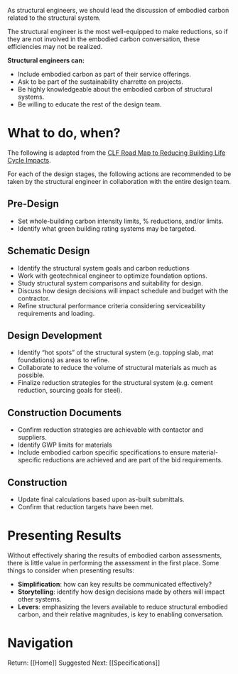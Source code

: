 
As structural engineers, we should lead the discussion of embodied carbon related to the structural system.

The structural engineer is the most well-equipped to make reductions, so if they are not involved in the embodied carbon conversation, these efficiencies may not be realized.

**Structural engineers can:**
- Include embodied carbon as part of their service offerings.
- Ask to be part of the sustainability charrette on projects.
- Be highly knowledgeable about the embodied carbon of structural systems.
- Be willing to educate the rest of the design team.

# What to do, when?
The following is adapted from the [CLF Road Map to Reducing Building Life Cycle Impacts](https://carbonleadershipforum.org/lca-practice-guide/).

For each of the design stages, the following actions are recommended to be taken by the structural engineer in collaboration with the entire design team.
## Pre-Design
- Set whole-building carbon intensity limits, % reductions, and/or limits.
- Identify what green building rating systems may be targeted.
## Schematic Design
- Identify the structural system goals and carbon reductions
- Work with geotechnical engineer to optimize foundation options.
- Study structural system comparisons and suitability for design.
- Discuss how design decisions will impact schedule and budget with the contractor.
- Refine structural performance criteria considering serviceability requirements and loading.
## Design Development
- Identify “hot spots” of the structural system (e.g. topping slab, mat foundations) as areas to refine.
- Collaborate to reduce the volume of structural materials as much as possible.
- Finalize reduction strategies for the structural system (e.g. cement reduction, sourcing goals for steel).

## Construction Documents
- Confirm reduction strategies are achievable with contactor and suppliers.
- Identify GWP limits for materials
- Include embodied carbon specific specifications to ensure material-specific reductions are achieved and are part of the bid requirements.

## Construction
- Update final calculations based upon as-built submittals.
- Confirm that reduction targets have been met.

# Presenting Results
Without effectively sharing the results of embodied carbon assessments, there is little value in performing the assessment in the first place. Some things to consider when presenting results:
- **Simplification**: how can key results be communicated effectively?
- **Storytelling**: identify how design decisions made by others will impact other systems.
- **Levers**: emphasizing the levers available to reduce structural embodied carbon, and their relative magnitudes, is key to enabling conversation.

# Navigation
Return: [[Home]]
Suggested Next: [[Specifications]]
